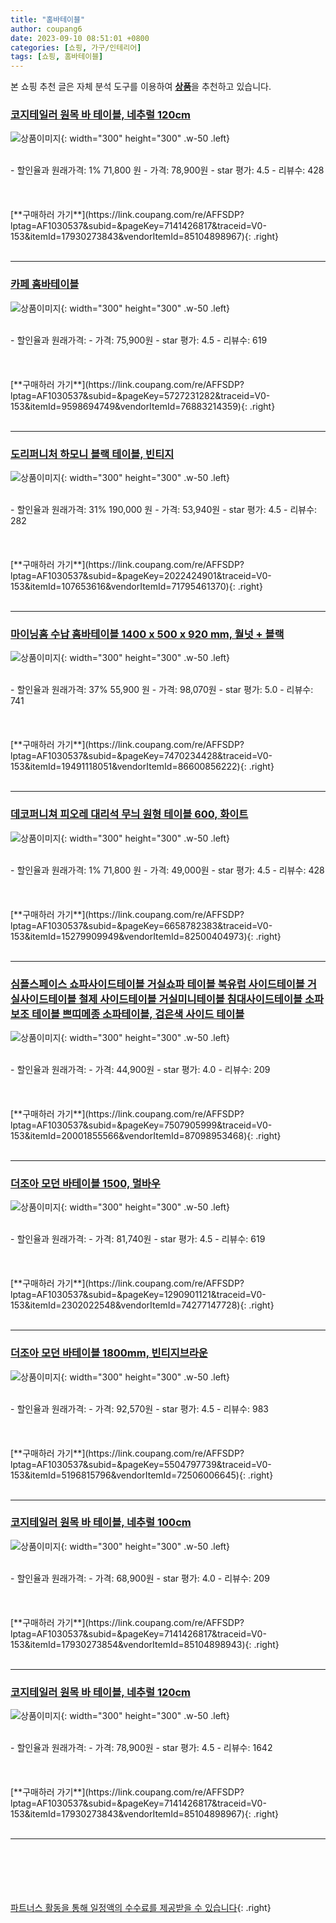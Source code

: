 ```yaml
---
title: "홈바테이블"
author: coupang6
date: 2023-09-10 08:51:01 +0800
categories: [쇼핑, 가구/인테리어]
tags: [쇼핑, 홈바테이블]
---
```


본 쇼핑 추천 글은 자체 분석 도구를 이용하여 [**상품**](https://link.coupang.com/a/bao1ui)을 추천하고 있습니다.

### [코지테일러 원목 바 테이블, 네추럴 120cm](https://link.coupang.com/re/AFFSDP?lptag=AF1030537&subid=&pageKey=7141426817&traceid=V0-153&itemId=17930273843&vendorItemId=85104898967)

![상품이미지](https://thumbnail6.coupangcdn.com/thumbnails/remote/230x230ex/image/vendor_inventory/585c/eef8da31e1a5a073b925bb604ba9f548e8e105720d7c7ae3edda9dc9cb2d.jpg){: width="300" height="300" .w-50 .left}


<br>
- 할인율과 원래가격: 1%  71,800   원
- 가격: 78,900원
- star 평가: 4.5
- 리뷰수: 428
<br>
<br>
<br>
<br>
[**구매하러 가기**](https://link.coupang.com/re/AFFSDP?lptag=AF1030537&subid=&pageKey=7141426817&traceid=V0-153&itemId=17930273843&vendorItemId=85104898967){: .right}
<br>
<br>

---

### [카페 홈바테이블](https://link.coupang.com/re/AFFSDP?lptag=AF1030537&subid=&pageKey=5727231282&traceid=V0-153&itemId=9598694749&vendorItemId=76883214359)

![상품이미지](https://thumbnail10.coupangcdn.com/thumbnails/remote/230x230ex/image/vendor_inventory/5018/1cff4fc26dea556c00a2b1059eaafc630c38e36517cce3923578f6449d62.jpg){: width="300" height="300" .w-50 .left}


<br>
- 할인율과 원래가격: 
- 가격: 75,900원
- star 평가: 4.5
- 리뷰수: 619
<br>
<br>
<br>
<br>
[**구매하러 가기**](https://link.coupang.com/re/AFFSDP?lptag=AF1030537&subid=&pageKey=5727231282&traceid=V0-153&itemId=9598694749&vendorItemId=76883214359){: .right}
<br>
<br>

---

### [도리퍼니처 하모니 블랙 테이블, 빈티지](https://link.coupang.com/re/AFFSDP?lptag=AF1030537&subid=&pageKey=2022424901&traceid=V0-153&itemId=107653616&vendorItemId=71795461370)

![상품이미지](https://thumbnail9.coupangcdn.com/thumbnails/remote/230x230ex/image/retail/images/2020/10/13/12/1/f30be79e-ace9-4c6b-a540-4d5f929c5eea.jpg){: width="300" height="300" .w-50 .left}


<br>
- 할인율과 원래가격: 31%  190,000   원
- 가격: 53,940원
- star 평가: 4.5
- 리뷰수: 282
<br>
<br>
<br>
<br>
[**구매하러 가기**](https://link.coupang.com/re/AFFSDP?lptag=AF1030537&subid=&pageKey=2022424901&traceid=V0-153&itemId=107653616&vendorItemId=71795461370){: .right}
<br>
<br>

---

### [마이닝홈 수납 홈바테이블 1400 x 500 x 920 mm, 월넛 + 블랙](https://link.coupang.com/re/AFFSDP?lptag=AF1030537&subid=&pageKey=7470234428&traceid=V0-153&itemId=19491118051&vendorItemId=86600856222)

![상품이미지](https://thumbnail6.coupangcdn.com/thumbnails/remote/230x230ex/image/rs_quotation_api/gjohdlg4/3508e0a302b441c6857950bde2bc67f8.jpg){: width="300" height="300" .w-50 .left}


<br>
- 할인율과 원래가격: 37%  55,900   원
- 가격: 98,070원
- star 평가: 5.0
- 리뷰수: 741
<br>
<br>
<br>
<br>
[**구매하러 가기**](https://link.coupang.com/re/AFFSDP?lptag=AF1030537&subid=&pageKey=7470234428&traceid=V0-153&itemId=19491118051&vendorItemId=86600856222){: .right}
<br>
<br>

---

### [데코퍼니쳐 피오레 대리석 무늬 원형 테이블 600, 화이트](https://link.coupang.com/re/AFFSDP?lptag=AF1030537&subid=&pageKey=6658782383&traceid=V0-153&itemId=15279909949&vendorItemId=82500404973)

![상품이미지](https://thumbnail7.coupangcdn.com/thumbnails/remote/230x230ex/image/rs_quotation_api/qoy7gemp/260ed1ed57de4578aefa5ae4beac5645.jpg){: width="300" height="300" .w-50 .left}


<br>
- 할인율과 원래가격: 1%  71,800   원
- 가격: 49,000원
- star 평가: 4.5
- 리뷰수: 428
<br>
<br>
<br>
<br>
[**구매하러 가기**](https://link.coupang.com/re/AFFSDP?lptag=AF1030537&subid=&pageKey=6658782383&traceid=V0-153&itemId=15279909949&vendorItemId=82500404973){: .right}
<br>
<br>

---

### [심플스페이스 쇼파사이드테이블 거실쇼파 테이블 북유럽 사이드테이블 거실사이드테이블 철제 사이드테이블 거실미니테이블 침대사이드테이블 소파 보조 테이블 쁘띠메종 소파테이블, 검은색 사이드 테이블](https://link.coupang.com/re/AFFSDP?lptag=AF1030537&subid=&pageKey=7507905999&traceid=V0-153&itemId=20001855566&vendorItemId=87098953468)

![상품이미지](https://thumbnail8.coupangcdn.com/thumbnails/remote/230x230ex/image/vendor_inventory/3ce5/60c5a44314ed67fce0220ca193687309b2369fe39f631eb5cac5889fc358.png){: width="300" height="300" .w-50 .left}


<br>
- 할인율과 원래가격: 
- 가격: 44,900원
- star 평가: 4.0
- 리뷰수: 209
<br>
<br>
<br>
<br>
[**구매하러 가기**](https://link.coupang.com/re/AFFSDP?lptag=AF1030537&subid=&pageKey=7507905999&traceid=V0-153&itemId=20001855566&vendorItemId=87098953468){: .right}
<br>
<br>

---

### [더조아 모던 바테이블 1500, 멀바우](https://link.coupang.com/re/AFFSDP?lptag=AF1030537&subid=&pageKey=1290901121&traceid=V0-153&itemId=2302022548&vendorItemId=74277147728)

![상품이미지](https://thumbnail7.coupangcdn.com/thumbnails/remote/230x230ex/image/rs_quotation_api/vbyfjzzm/68198a29021a41e4bc44d36e30fabdfd.jpg){: width="300" height="300" .w-50 .left}


<br>
- 할인율과 원래가격: 
- 가격: 81,740원
- star 평가: 4.5
- 리뷰수: 619
<br>
<br>
<br>
<br>
[**구매하러 가기**](https://link.coupang.com/re/AFFSDP?lptag=AF1030537&subid=&pageKey=1290901121&traceid=V0-153&itemId=2302022548&vendorItemId=74277147728){: .right}
<br>
<br>

---

### [더조아 모던 바테이블 1800mm, 빈티지브라운](https://link.coupang.com/re/AFFSDP?lptag=AF1030537&subid=&pageKey=5504797739&traceid=V0-153&itemId=5196815796&vendorItemId=72506006645)

![상품이미지](https://thumbnail7.coupangcdn.com/thumbnails/remote/230x230ex/image/rs_quotation_api/9fqxcyhq/7f2d237b29e0457cb112b392c4472520.jpg){: width="300" height="300" .w-50 .left}


<br>
- 할인율과 원래가격: 
- 가격: 92,570원
- star 평가: 4.5
- 리뷰수: 983
<br>
<br>
<br>
<br>
[**구매하러 가기**](https://link.coupang.com/re/AFFSDP?lptag=AF1030537&subid=&pageKey=5504797739&traceid=V0-153&itemId=5196815796&vendorItemId=72506006645){: .right}
<br>
<br>

---

### [코지테일러 원목 바 테이블, 네추럴 100cm](https://link.coupang.com/re/AFFSDP?lptag=AF1030537&subid=&pageKey=7141426817&traceid=V0-153&itemId=17930273854&vendorItemId=85104898943)

![상품이미지](https://thumbnail10.coupangcdn.com/thumbnails/remote/230x230ex/image/vendor_inventory/2d11/3c3e7b3c6879262b580c4ea0a23e2e88c4a7b717be3df4b7e2469f1b164e.jpg){: width="300" height="300" .w-50 .left}


<br>
- 할인율과 원래가격: 
- 가격: 68,900원
- star 평가: 4.0
- 리뷰수: 209
<br>
<br>
<br>
<br>
[**구매하러 가기**](https://link.coupang.com/re/AFFSDP?lptag=AF1030537&subid=&pageKey=7141426817&traceid=V0-153&itemId=17930273854&vendorItemId=85104898943){: .right}
<br>
<br>

---

### [코지테일러 원목 바 테이블, 네추럴 120cm](https://link.coupang.com/re/AFFSDP?lptag=AF1030537&subid=&pageKey=7141426817&traceid=V0-153&itemId=17930273843&vendorItemId=85104898967)

![상품이미지](https://thumbnail6.coupangcdn.com/thumbnails/remote/230x230ex/image/vendor_inventory/585c/eef8da31e1a5a073b925bb604ba9f548e8e105720d7c7ae3edda9dc9cb2d.jpg){: width="300" height="300" .w-50 .left}


<br>
- 할인율과 원래가격: 
- 가격: 78,900원
- star 평가: 4.5
- 리뷰수: 1642
<br>
<br>
<br>
<br>
[**구매하러 가기**](https://link.coupang.com/re/AFFSDP?lptag=AF1030537&subid=&pageKey=7141426817&traceid=V0-153&itemId=17930273843&vendorItemId=85104898967){: .right}
<br>
<br>

---
<br><br><br><br><br> [파트너스 활동을 통해 일정액의 수수료를 제공받을 수 있습니다](https://link.coupang.com/a/bao1ui){: .right}